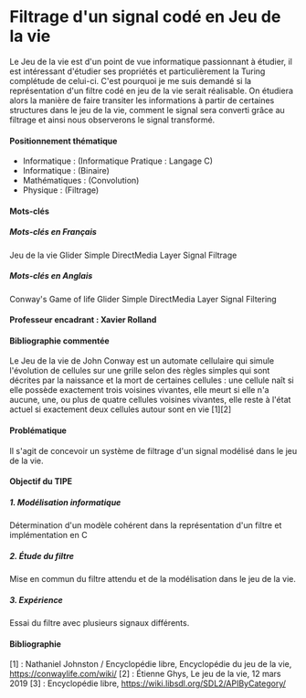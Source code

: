 # Filtrage d'un signal codé en Jeu de la vie
Le Jeu de la vie est d'un point de vue informatique passionnant à étudier, il est intéressant d'étudier ses propriétés et particulièrement la Turing complétude de celui-ci. C'est pourquoi je me suis demandé si la représentation d'un filtre codé en jeu de la vie serait réalisable. 
On étudiera alors la manière de faire transiter les informations à partir de certaines structures dans le jeu de la vie, comment le signal sera converti grâce au filtrage et ainsi nous observerons le signal transformé. 

#### Positionnement thématique
- Informatique : (Informatique Pratique : Langage C)
- Informatique : (Binaire)
- Mathématiques : (Convolution)
- Physique : (Filtrage)

#### Mots-clés
##### Mots-clés en Français
Jeu de la vie
Glider
Simple DirectMedia Layer
Signal
Filtrage

##### Mots-clés en Anglais
Conway's Game of life
Glider
Simple DirectMedia Layer
Signal
Filtering

#### Professeur encadrant : Xavier Rolland

#### Bibliographie commentée
Le Jeu de la vie de John Conway est un automate cellulaire qui simule l'évolution de cellules sur une grille selon des règles simples qui sont décrites par la naissance et la mort de certaines cellules : une cellule naît si elle possède exactement trois voisines vivantes, elle meurt si elle n'a aucune, une, ou plus de quatre cellules voisines vivantes, elle reste à l'état actuel si exactement deux cellules autour sont en vie \[1\]\[2\]


#### Problématique
Il s'agit de concevoir un système de filtrage d'un signal modélisé dans le jeu de la vie.


#### Objectif du TIPE
##### 1. Modélisation informatique
Détermination d'un modèle cohérent dans la représentation d'un filtre et implémentation en C

##### 2. Étude du filtre
Mise en commun du filtre attendu et de la modélisation dans le jeu de la vie.

##### 3. Expérience
Essai du filtre avec plusieurs signaux différents. 


#### Bibliographie
\[1\] : Nathaniel Johnston / Encyclopédie libre, Encyclopédie du jeu de la vie, https://conwaylife.com/wiki/
\[2\] : Étienne Ghys, Le jeu de la vie, 12 mars 2019
\[3\] : Encyclopédie libre,  https://wiki.libsdl.org/SDL2/APIByCategory/


